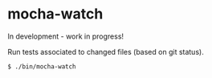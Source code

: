 # mocha-watch

In development - work in progress!

Run tests associated to changed files (based on git status).

```
$ ./bin/mocha-watch
```
